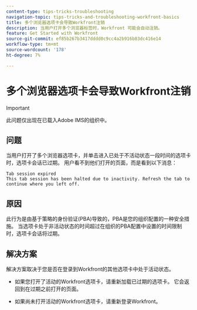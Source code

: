 ```yaml
---
content-type: tips-tricks-troubleshooting
navigation-topic: tips-tricks-and-troubleshooting-workfront-basics
title: 多个浏览器选项卡会导致Workfront注销
description: 当用户打开多个浏览器标签时，Workfront 可能会自动注销。
feature: Get Started with Workfront
source-git-commit: ef85b267b3417dddd0c9cc4a2b916b83dc416e14
workflow-type: tm+mt
source-wordcount: '178'
ht-degree: 7%

---
```


# 多个浏览器选项卡会导致Workfront注销

>[!IMPORTANT]
>
>此问题仅出现在已载入Adobe IMS的组织中。

## 问题

当用户打开了多个浏览器选项卡，并单击进入已处于不活动状态一段时间的选项卡时，选项卡会话已过期。 用户看不到他们打开的页面，而是看到以下消息：

```
Tab session expired
This tab session has been halted due to inactivity. Refresh the tab to continue where you left off.
```

## 原因

此行为是由基于策略的身份验证(PBA)导致的，PBA是您的组织配置的一种安全措施。 当选项卡处于非活动状态的时间超过在组织的PBA配置中设置的时间限制时，选项卡会话将过期。

## 解决方案

解决方案取决于您是否在登录到Workfront的其他选项卡中处于活动状态。

* 如果您打开了活动的Workfront选项卡，请重新加载已过期的选项卡。 它会返回到在过期之前打开的页面。

* 如果尚未打开活动的Workfront选项卡，请重新登录Workfront。